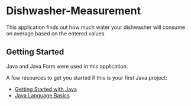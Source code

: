 # Dishwasher-Measurement

This application finds out how much water your dishwasher will consume on average based on the entered values

## Getting Started

Java and Java Form were used in this application.

A few resources to get you started if this is your first Java project:

- [Getting Started with Java](https://dev.java/learn/getting-started/)
- [Java Language Basics]()
